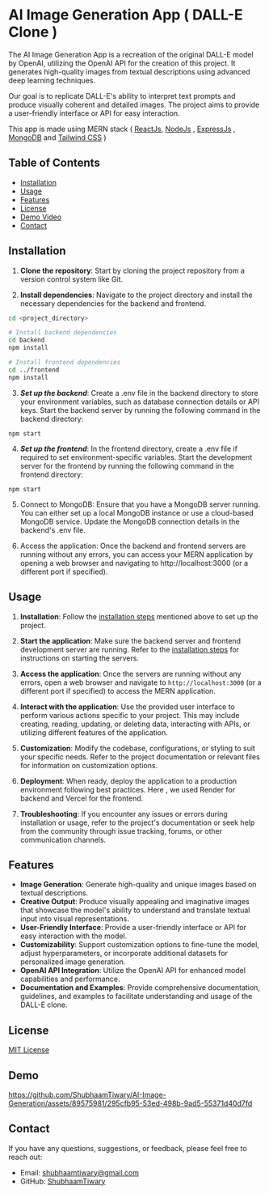 # AI Image Generation App ( DALL-E Clone ) 

The AI Image Generation App is a recreation of the original DALL-E model by OpenAI, utilizing the OpenAI API for the creation of this project. It generates high-quality images from textual descriptions using advanced deep learning techniques. 

Our goal is to replicate DALL-E's ability to interpret text prompts and produce visually coherent and detailed images. The project aims to provide a user-friendly interface or API for easy interaction.

This app is made using MERN stack ( [ReactJs](https://react.dev/), [NodeJs](https://nodejs.org/en) , [ExpressJs](https://expressjs.com/) , [MongoDB](https://www.mongodb.com/) and [Tailwind CSS](https://tailwindcss.com/) )

## Table of Contents

- [Installation](#installation)
- [Usage](#usage)
- [Features](#features)
- [License](#license)
- [Demo Video](#demo)
- [Contact](#contact)

## Installation
1. **Clone the repository**: Start by cloning the project repository from a version control system like Git.
 
2. **Install dependencies**: Navigate to the project directory and install the necessary dependencies for the backend and frontend.
```bash
cd <project_directory>

# Install backend dependencies
cd backend
npm install

# Install frontend dependencies
cd ../frontend
npm install
```
3. ***Set up the backend***: Create a .env file in the backend directory to store your environment variables, such as database connection details or API keys. Start the backend server by running the following command in the backend directory:
```
npm start
```

4. ***Set up the frontend***: In the frontend directory, create a .env file if required to set environment-specific variables. Start the development server for the frontend by running the following command in the frontend directory:
```
npm start
```

5. Connect to MongoDB: Ensure that you have a MongoDB server running. You can either set up a local MongoDB instance or use a cloud-based MongoDB service. Update the MongoDB connection details in the backend's .env file.

6. Access the application: Once the backend and frontend servers are running without any errors, you can access your MERN application by opening a web browser and navigating to http://localhost:3000 (or a different port if specified).

## Usage

1. **Installation**: Follow the [installation steps](#installation) mentioned above to set up the project.

2. **Start the application**: Make sure the backend server and frontend development server are running. Refer to the [installation steps](#installation) for instructions on starting the servers.

3. **Access the application**: Once the servers are running without any errors, open a web browser and navigate to `http://localhost:3000` (or a different port if specified) to access the MERN application.

4. **Interact with the application**: Use the provided user interface to perform various actions specific to your project. This may include creating, reading, updating, or deleting data, interacting with APIs, or utilizing different features of the application.

5. **Customization**: Modify the codebase, configurations, or styling to suit your specific needs. Refer to the project documentation or relevant files for information on customization options.

6. **Deployment**: When ready, deploy the application to a production environment following best practices. Here , we used Render for backend and Vercel for the frontend.

7. **Troubleshooting**: If you encounter any issues or errors during installation or usage, refer to the project's documentation or seek help from the community through issue tracking, forums, or other communication channels.


## Features

- **Image Generation**: Generate high-quality and unique images based on textual descriptions.
- **Creative Output**: Produce visually appealing and imaginative images that showcase the model's ability to understand and translate textual input into visual representations.
- **User-Friendly Interface**: Provide a user-friendly interface or API for easy interaction with the model.
- **Customizability**: Support customization options to fine-tune the model, adjust hyperparameters, or incorporate additional datasets for personalized image generation.
- **OpenAI API Integration**: Utilize the OpenAI API for enhanced model capabilities and performance.
- **Documentation and Examples**: Provide comprehensive documentation, guidelines, and examples to facilitate understanding and usage of the DALL-E clone.


## License
[MIT License](https://github.com/ShubhaamTiwary/AI-Image-Generation/blob/master/LICENSE)

## Demo

https://github.com/ShubhaamTiwary/AI-Image-Generation/assets/89575981/295cfb95-53ed-498b-9ad5-55371d40d7fd


## Contact
If you have any questions, suggestions, or feedback, please feel free to reach out:

- Email: [shubhaamtiwary@gmail.com](mailto:shubhaamtiwary@gmail.com)
- GitHub: [ShubhaamTiwary](https://github.com/ShubhaamTiwary)

